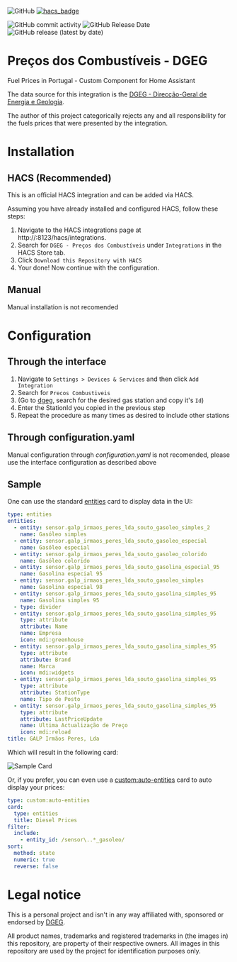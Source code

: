 ![GitHub](https://img.shields.io/github/license/netsoft-ruidias/ha-custom-component-precoscombustiveis?style=for-the-badge)
[![hacs_badge](https://img.shields.io/badge/HACS-Custom-41BDF5.svg?style=for-the-badge)](https://github.com/hacs/integration)

![GitHub commit activity](https://img.shields.io/github/commit-activity/m/netsoft-ruidias/ha-custom-component-precoscombustiveis?style=for-the-badge)
![GitHub Release Date](https://img.shields.io/github/release-date/netsoft-ruidias/ha-custom-component-precoscombustiveis?style=for-the-badge)
![GitHub release (latest by date)](https://img.shields.io/github/v/release/netsoft-ruidias/ha-custom-component-precoscombustiveis?style=for-the-badge)

# Preços dos Combustíveis - DGEG
Fuel Prices in Portugal - Custom Component for Home Assistant

The data source for this integration is the [DGEG - Direcção-Geral de Energia e Geologia](https://www.dgeg.gov.pt/).

The author of this project categorically rejects any and all responsibility for the fuels prices that were presented by the integration.

# Installation
## HACS (Recommended)
This is an official HACS integration and can be added via HACS.

Assuming you have already installed and configured HACS, follow these steps:

1. Navigate to the HACS integrations page at http://<your-home-assistant>:8123/hacs/integrations.
2. Search for `DGEG - Preços dos Combustíveis` under `Integrations` in the HACS Store tab.
3. Click `Download this Repository with HACS`
4. Your done! Now continue with the configuration.

## Manual
Manual installation is not recomended

# Configuration

## Through the interface
1. Navigate to `Settings > Devices & Services` and then click `Add Integration`
2. Search for `Precos Combustiveis`
3. (Go to [dgeg](https://precoscombustiveis.dgeg.gov.pt/api/PrecoComb/ListarDadosPostos), search for the desired gas station and copy it's `Id`)
4. Enter the StationId you copied in the previous step
5. Repeat the procedure as many times as desired to include other stations

## Through configuration.yaml
Manual configuration through _configuration.yaml_ is not recomended, please use the interface configuration as described above

## Sample
One can use the standard [entities](https://www.home-assistant.io/dashboards/entities/) card to display data in the UI:

```yaml
type: entities
entities:
  - entity: sensor.galp_irmaos_peres_lda_souto_gasoleo_simples_2
    name: Gasóleo simples
  - entity: sensor.galp_irmaos_peres_lda_souto_gasoleo_especial
    name: Gasóleo especial
  - entity: sensor.galp_irmaos_peres_lda_souto_gasoleo_colorido
    name: Gasóleo colorido
  - entity: sensor.galp_irmaos_peres_lda_souto_gasolina_especial_95
    name: Gasolina especial 95
  - entity: sensor.galp_irmaos_peres_lda_souto_gasoleo_simples
    name: Gasolina especial 98
  - entity: sensor.galp_irmaos_peres_lda_souto_gasolina_simples_95
    name: Gasolina simples 95
  - type: divider
  - entity: sensor.galp_irmaos_peres_lda_souto_gasolina_simples_95
    type: attribute
    attribute: Name
    name: Empresa
    icon: mdi:greenhouse
  - entity: sensor.galp_irmaos_peres_lda_souto_gasolina_simples_95
    type: attribute
    attribute: Brand
    name: Marca
    icon: mdi:widgets
  - entity: sensor.galp_irmaos_peres_lda_souto_gasolina_simples_95
    type: attribute
    attribute: StationType
    name: Tipo de Posto
  - entity: sensor.galp_irmaos_peres_lda_souto_gasolina_simples_95
    type: attribute
    attribute: LastPriceUpdate
    name: Ultima Actualização de Preço
    icon: mdi:reload
title: GALP Irmãos Peres, Lda
```
Which will result in the following card:

![Sample Card](https://github.com/netsoft-ruidias/ha-custom-component-precoscombustiveis/blob/main/docs/samplecard.png?raw=true)

Or, if you prefer, you can even use a [custom:auto-entities](https://github.com/thomasloven/lovelace-auto-entities) card to auto display your prices:

```yaml
type: custom:auto-entities
card:
  type: entities
  title: Diesel Prices
filter:
  include:
    - entity_id: /sensor\..*_gasoleo/
sort:
  method: state
  numeric: true
  reverse: false
```


# Legal notice
This is a personal project and isn't in any way affiliated with, sponsored or endorsed by [DGEG](https://www.dgeg.gov.pt/).

All product names, trademarks and registered trademarks in (the images in) this repository, are property of their respective owners. All images in this repository are used by the project for identification purposes only.
